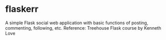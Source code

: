 # flaskerr
A simple Flask social web application with basic functions of posting, commenting, following, etc. Reference: Treehouse Flask course by Kenneth Love
